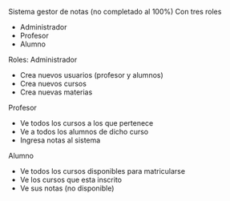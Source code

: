 Sistema gestor de notas (no completado al 100%)
Con tres roles 
- Administrador
- Profesor
- Alumno

Roles:
Administrador
  - Crea nuevos usuarios (profesor y alumnos)
  - Crea nuevos cursos
  - Crea nuevas materias

Profesor
  - Ve todos los cursos a los que pertenece
  - Ve a todos los alumnos de dicho curso
  - Ingresa notas al sistema

Alumno
  - Ve todos los cursos disponibles para matricularse
  - Ve los cursos que esta inscrito
  - Ve sus notas (no disponible)
